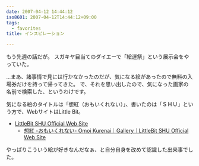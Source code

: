 ```yaml
---
date: 2007-04-12 14:44:12
iso8601: 2007-04-12T14:44:12+09:00
tags:
  - favorites
title: インスピレーション

---
```


もう先週の話だが。
スガキヤ目当てのダイエーで「絵運祭」という展示会をやっていた。

…まあ、諸事情で見には行かなかったのだが、気になる絵があったので無料の入場券だけを持って帰ってきた。
で、それを思い出したので、気になった画家の名前で検索した、というわけです。

気になる絵のタイトルは「想紅（おもいくれない）」、書いたのは「ＳＨＵ」という方で、WebサイトはLittle Bit。

- [LittleBit SHU Official Web Site](http://shu-littlebit.com/)
  - [想紅 -おもいくれない- Omoi Kurenai｜Gallery｜LittleBit SHU Official Web Site](http://shu-littlebit.com/contents/gallery/omoikurenai/)

やっぱりこういう絵が好きなんだなぁ、と自分自身を改めて認識した出来事でした。
